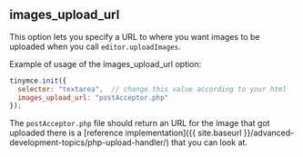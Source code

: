 ## images_upload_url

This option lets you specify a URL to where you want images to be uploaded when you call `editor.uploadImages`.

Example of usage of the images_upload_url option:

```js
tinymce.init({
  selector: "textarea",  // change this value according to your html
  images_upload_url: "postAcceptor.php"
});
```

The `postAcceptor.php` file should return an URL for the image that got uploaded there is a [reference implementation]({{ site.baseurl }}/advanced-development-topics/php-upload-handler/) that you can look at.

